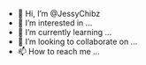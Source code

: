 - 👋 Hi, I’m @JessyChibz
- 👀 I’m interested in ...
- 🌱 I’m currently learning ...
- 💞️ I’m looking to collaborate on ...
- 📫 How to reach me ...

<!---
JessyChibz/JessyChibz is a ✨ special ✨ repository because its `README.md` (this file) appears on your GitHub profile.
You can click the Preview link to take a look at your changes.
--->

